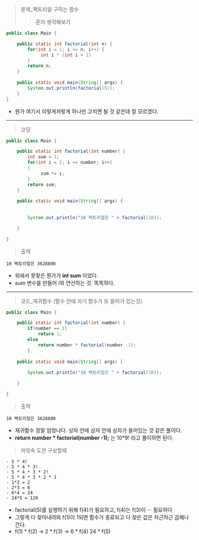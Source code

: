 > 문제_팩토리얼 구하는 함수
>> 혼자 생각해보기
```java
public class Main {

	public static int factorial(int n) {
		for(int i = 1; i <= n; i++) {
			 int i * (int i + 1)
		}
		return n;
	}
  
	public static void main(String[] args) {
		System.out.println(factorial(5));
	}
}
```
+ 뭔가 여기서 이렇게저렇게 하나만 고치면 될 것 같은데 잘 모르겠다.
---
> 코딩
```java
public class Main {

	public static int factorial(int number) {
		int sum = 1;
		for(int i = 2; i <= number; i++)
		{
			 sum *= i;
		}
		return sum;
	}
	
	public static void main(String[] args) {
		
		
		System.out.println("10 팩토리얼은 " + factorial(10));

	}

}
```
> 출력
```
10 팩토리얼은 3628800
```
+ 위에서 못찾은 뭔가가 **int sum** 이었다.
+ sum 변수를 만들어 i와 연산하는 것. 똑똑하다.
---
> 코드_재귀함수 (함수 안에 자기 함수가 또 들어가 있는것)
```java
public class Main {

	public static int factorial(int number) {
		if(number == 1)
			return 1;
		else
			return number * factorial(number -1);
		}
	
	public static void main(String[] args) {
		
		System.out.println("10 팩토리얼은 " + factorial(10));

	}

}
```
> 출력
```
10 팩토리얼은 3628800
```
+ 재귀함수 정말 엄청나다. 상자 안에 상자 안에 상자가 들어있는 것 같은 풀이다.
+ **return number * factorial(number -1);** 는 10*9! 라고 풀이하면 된다.
> 머릿속 도안 구상할때
```
- 5 * 4!
- 5 * 4 * 3!
- 5 * 4 * 3 * 2!
- 5 * 4 * 3 * 2 * 1
- 1*2 = 2
- 2*3 = 6
- 6*4 = 24
- 24*5 = 120
```
+ factorial(5)를 실행하기 위해 f(4)가 필요하고, f(4)는 f(3)이 ··· 필요하다
+ 그렇게 다 찾아내려와 f(1)이 1되면 함수가 종료되고 다 찾은 값은 차근차근 곱해나간다.
+ f(1) * f(2) -> 2 * f(3) -> 6 * f(4) 24 * f(5) 
